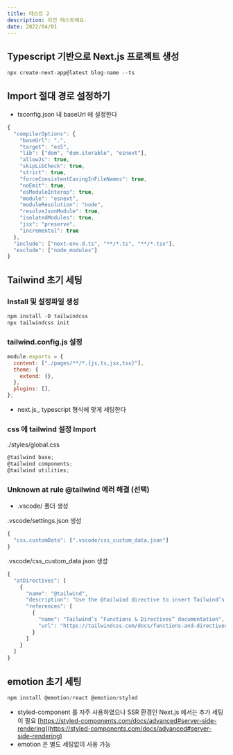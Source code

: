 ```yaml
---
title: 테스트 2
description: 이건 테스트에요.
date: 2022/04/01
---
```


## Typescript 기반으로 Next.js 프로젝트 생성

```jsx
npx create-next-app@latest blog-name --ts
```

## Import 절대 경로 설정하기

- tsconfig.json 내 baseUrl 에 설정한다

```jsx
{
  "compilerOptions": {
    "baseUrl": ".",
    "target": "es5",
    "lib": ["dom", "dom.iterable", "esnext"],
    "allowJs": true,
    "skipLibCheck": true,
    "strict": true,
    "forceConsistentCasingInFileNames": true,
    "noEmit": true,
    "esModuleInterop": true,
    "module": "esnext",
    "moduleResolution": "node",
    "resolveJsonModule": true,
    "isolatedModules": true,
    "jsx": "preserve",
    "incremental": true
  },
  "include": ["next-env.d.ts", "**/*.ts", "**/*.tsx"],
  "exclude": ["node_modules"]
}
```

## Tailwind 초기 세팅

### Install 및 설정파일 생성

```jsx
npm install -D tailwindcss
npx tailwindcss init
```

### tailwind.config.js 설정

```jsx
module.exports = {
  content: ["./pages/**/*.{js,ts,jsx,tsx}"],
  theme: {
    extend: {},
  },
  plugins: [],
};
```

- next.js,, typescript 형식에 맞게 세팅한다

### css 에 tailwind 설정 Import

./styles/global.css

```jsx
@tailwind base;
@tailwind components;
@tailwind utilities;
```

### Unknown at rule @tailwind 에러 해결 (선택)

- .vscode/ 폴더 생성

.vscode/settings.json 생성

```jsx
{
  "css.customData": [".vscode/css_custom_data.json"]
}
```

.vscode/css_custom_data.json 생성

```jsx
{
  "atDirectives": [
    {
      "name": "@tailwind",
      "description": "Use the @tailwind directive to insert Tailwind’s `base`, `components`, `utilities`, and `screens` styles into your CSS.",
      "references": [
        {
          "name": "Tailwind’s “Functions & Directives” documentation",
          "url": "https://tailwindcss.com/docs/functions-and-directives/#tailwind"
        }
      ]
    }
  ]
}
```

## emotion 초기 세팅

```jsx
npm install @emotion/react @emotion/styled
```

- styled-component 를 자주 사용하였으나 SSR 환경인 Next.js 에서는 추가 세팅이 필요
  [https://styled-components.com/docs/advanced#server-side-rendering](https://styled-components.com/docs/advanced#server-side-rendering)
- emotion 은 별도 세팅없이 사용 가능
